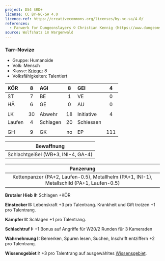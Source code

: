 ```yaml
---
project: DS4 SRD+
license: CC BY-NC-SA 4.0
licence-ref: https://creativecommons.org/licenses/by-nc-sa/4.0/
references: 
  - Fanwerk for Dungeonslayers © Christian Kennig (https://www.dungeonslayers.net/)
source: Wolfshatz im Wargenwald
---
```


### Tarr-Novize

- Gruppe: Humanoide
- Volk: Mensch
- Klasse: [Krieger](../../grw/charaktere-klasse-krieger.md) 8
- Volksfähigkeiten: Talentiert

| KÖR    |  8  | AGI      |  8  | GEI        |  4  |
| :----- | :-: | :------- | :-: | :--------- | :-: |
| ST     |  7  | BE       |  1  | VE         |  0  |
| HÄ     |  6  | GE       |  0  | AU         |  0  |
|        |     |          |     |            |     |
| LK     | 30  | Abwehr   | 18  | Initiative |  4  |
| Laufen |  4  | Schlagen | 20  | Schiessen  |     |
|        |     |          |     |            |     |
| GH     |  9  | GK       | no  | EP         | 111 |

|             Bewaffnung             |
| :--------------------------------: |
| Schlachtgeißel (WB+3, INI-4, GA-4) |

|                                         Panzerung                                          |
| :----------------------------------------------------------------------------------------: |
| Kettenpanzer (PA+2, Laufen-0.5), Metallhelm (PA+1, INI-1), Metallschild (PA+1, Laufen-0.5) |

**Brutaler Hieb II:** Schlagen +KÖR

**Einstecker II:** Lebenskraft +3 pro Talentrang. Krankheit und Gift trotzen +1 pro Talentrang.

**Kämpfer II:** Schlagen +1 pro Talentrang.

**Schlachtruf I:** +1 Bonus auf Angriffe für W20/2 Runden für 3 Kameraden

**Wahrnehmung I:** Bemerken, Spuren lesen, Suchen, Inschrift entziffern +2 pro Talentrang.

**Wissensgebiet I:** +3 pro Talentrang auf ausgewähltes [Wissensgebiet](../../grw/talente/wissensgebiet.md).

